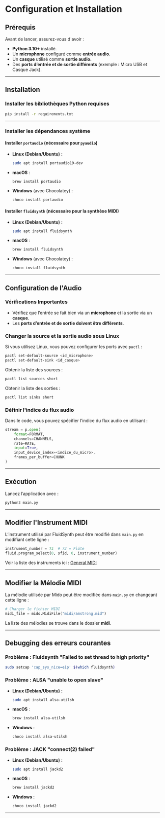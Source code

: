 # Configuration et Installation

## Prérequis

Avant de lancer, assurez-vous d'avoir :

- **Python 3.10+** installé.
- Un **microphone** configuré comme **entrée audio**.
- Un **casque** utilisé comme **sortie audio**.
- Des **ports d’entrée et de sortie différents** (exemple : Micro USB et Casque Jack).

---

## Installation

### Installer les bibliothèques Python requises

```bash
pip install -r requirements.txt
  ```
---

### Installer les dépendances système

#### **Installer `portaudio` (nécessaire pour `pyaudio`)**
- **Linux (Debian/Ubuntu)** :
  ```bash
  sudo apt install portaudio19-dev
  ```
- **macOS** :
  ```bash
  brew install portaudio
  ```
- **Windows** (avec Chocolatey) :
  ```powershell
  choco install portaudio
  ```

#### **Installer `fluidsynth` (nécessaire pour la synthèse MIDI)**
- **Linux (Debian/Ubuntu)** :
  ```bash
  sudo apt install fluidsynth
  ```
- **macOS** :
  ```bash
  brew install fluidsynth
  ```
- **Windows** (avec Chocolatey) :
  ```powershell
  choco install fluidsynth
  ```
---

## Configuration de l'Audio

### **Vérifications Importantes**
- Vérifiez que l’entrée se fait bien via un **microphone** et la sortie via un **casque**.
- Les **ports d’entrée et de sortie doivent être différents**.

### **Changer la source et la sortie audio sous Linux**
Si vous utilisez Linux, vous pouvez configurer les ports avec `pactl` :
```bash
pactl set-default-source <id_microphone>
pactl set-default-sink <id_casque>
```
Obtenir la liste des sources :
```bash
pactl list sources short
```
Obtenir la liste des sorties :
```bash
pactl list sinks short
```

### **Définir l'indice du flux audio**
Dans le code, vous pouvez spécifier l'indice du flux audio en utilisant :
```python
stream = p.open(
    format=FORMAT,
    channels=CHANNELS,
    rate=RATE,
    input=True,
    input_device_index=<indice_du_micro>,
    frames_per_buffer=CHUNK
)
```

---

## Exécution

Lancez l’application avec :
```bash
python3 main.py
```

---

## Modifier l'Instrument MIDI

L’instrument utilisé par FluidSynth peut être modifié dans `main.py` en modifiant cette ligne :
```python
instrument_number = 73  # 73 = Flûte
fluid.program_select(0, sfid, 0, instrument_number)
```
Voir la liste des instruments ici : [General MIDI](https://fr.wikipedia.org/wiki/General_MIDI)

---

## Modifier la Mélodie MIDI

La mélodie utilisée par Mido peut être modifiée dans `main.py` en changeant cette ligne :
```python
# Charger le fichier MIDI
midi_file = mido.MidiFile("midi/amstrong.mid")
```
La liste des mélodies se trouve dans le dossier **midi**.

---

## Debugging des erreurs courantes

### Problème : Fluidsynth "Failed to set thread to high priority"
```bash
sudo setcap 'cap_sys_nice=eip' $(which fluidsynth)
```
### Problème : ALSA "unable to open slave"
- **Linux (Debian/Ubuntu)** :
  ```bash
  sudo apt install alsa-utilsh
  ```
- **macOS** :
  ```bash
  brew install alsa-utilsh
  ```
- **Windows** :
  ```powershell
  choco install alsa-utilsh
  ```

###  Problème : JACK "connect(2) failed"
- **Linux (Debian/Ubuntu)** :
  ```bash
  sudo apt install jackd2
  ```
- **macOS** :
  ```bash
  brew install jackd2
  ```
- **Windows** :
  ```powershell
  choco install jackd2
  ```
---



























